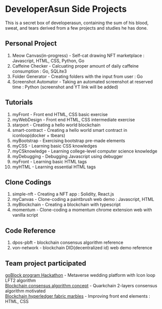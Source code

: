 # DeveloperAsun Side Projects
This is a secret box of developerasun, containing the sum of his blood, sweat, and tears derived from a few projects and studies he has done. 

## Personal Project
<ol>
 <li>Meow Canvas(in-progress) - Self-cat drawing NFT marketplace : Javascript, HTML, CSS, Python, Go </li>
 <li>Caffeine Checker - Calcuating proper amount of daily caffeine consumption : Go, SQLite3 </li>
 <li>Folder Generator - Creating folders with the input from user : Go </li>
 <li>Screenshot Automator - Taking an automated screenshot at reserved time : Python (screenshot and YT link will be added)  </li>
</ol>

## Tutorials 
<ol>
 <li>myFront - Front end HTML, CSS basic exercise </li>
 <li>myWebDesign - Front end HTML, CSS intermediate exercise</li>
 <li>starport - Creating a hello world blockchain</li>
 <li>smart-contract - Creating a hello world smart contract in iconloop(docker + tbears)</li>
 <li>myBootstrap - Exercising bootstrap pre-made elements</li>
 <li>myCSS - Learning basic CSS knowledges</li>
 <li>myCSknowledge - Learning college-level computer science knowledge</li>
 <li>myDebugging - Debugging Javascript using debugger</li>
 <li>myFront - Learning basic HTML tags</li>
 <li>myHTML - Learning essential HTML tags</li>
</ol>

## Clone Codings
<ol> 
 <li>simple-nft - Creating a NFT app : Solidity, React.js</li>
 <li>myCanvas - Clone-coding a paintbrush web demo : Javascript, HTML</li>
 <li>myBlockchain - Creating a blockchain with typescript </li>
 <li>momentum - Clone-coding a momentum chrome extension web with vanilla script</li>
</ol>

## Code Reference
<ol>
 <li>dpos-pbft - blockchain consensus algorithm reference</li>
 <li>von-network - blockchain DID(decentralized id) web demo reference</li>  
</ol>
 
## Team project participated
[goBlock program Hackathon](https://1drv.ms/p/s!AtfkTrM2j9UvlGo-LexXUWe709rg?e=loJnDu) - Metaverse wedding platform with Icon loop LFT2 algorithm <br/>
[Blockchain consensus algorithm concept](https://github.com/designerasun/golang/blob/master/PoSN/demo/demo.go) - Quarkchain 2-layers consensus algorithm motivated <br/>
[Blockchain hyperledger fabric marbles](https://www.youtube.com/watch?v=4N7nvLq-9Qg&list=PLXgNzUP3l3KW7roDf6ciH14V9xkkF0tbK&index=7) - Improving front end elements : HTML, CSS
